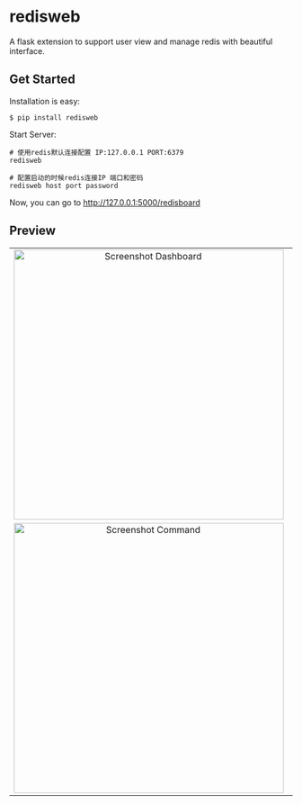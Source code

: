 # redisweb

A flask extension to support user view and manage redis with beautiful interface.


## Get Started

Installation is easy:
```
$ pip install redisweb
```

Start Server:
```shell
# 使用redis默认连接配置 IP:127.0.0.1 PORT:6379
redisweb
```

```shell
# 配置启动的时候redis连接IP 端口和密码
redisweb host port password
```

Now, you can go to http://127.0.0.1:5000/redisboard 


## Preview

<table align="center">
    <tr>
        <td align="center">
            <a href="https://github.com/abo123456789/redisweb/tree/master/screenshot/demo1.png">
                <img src="https://github.com/abo123456789/redisweb/tree/master/screenshot/demo1.png" alt="Screenshot Dashboard" width="480px" />
            </a>
        </td>
        <td align="center">
            <a href="https://github.com/abo123456789/redisweb/tree/master/screenshot/demo2.png">
                <img src="https://github.com/abo123456789/redisweb/tree/master/screenshot/demo2.png" alt="Screenshot Database" width="480px" />
            </a>
        </td>
    </tr>
    <tr>
        <td align="center">
            <a href="https://github.com/abo123456789/redisweb/tree/master/screenshot/demo3.png">
                <img src="https://github.com/abo123456789/redisweb/tree/master/screenshot/demo3.png" alt="Screenshot Command" width="480px" />
            </a>
        </td>
        <td align="center">
            <a href="https://github.com/abo123456789/redisweb/tree/master/screenshot/demo4.png">
                <img src="https://github.com/abo123456789/redisweb/tree/master/screenshot/demo4.png" alt="Screenshot ServerInfo" width="480px" />
            </a>
        </td>
    </tr>
</table>

